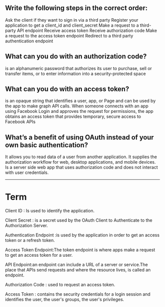 ## Write the following steps in the correct order:
Ask the client if they want to sign in via a third party
Register your application to get a client_id and client_secret
Make a request to a third-party API endpoint
Receive access token
Receive authorization code
Make a request to the access token endpoint
Redirect to a third party authentication endpoint

## What can you do with an authorization code?

is an alphanumeric password that authorizes its user to purchase, sell or transfer items, or to enter information into a security-protected space

## What can you do with an access token?  

is an opaque string that identifies a user, app, or Page and can be used by the app to make graph API calls. When someone connects with an app using Facebook Login and approves the request for permissions, the app obtains an access token that provides temporary, secure access to Facebook APIs

## What’s a benefit of using OAuth instead of your own basic authentication?

It allows you to read data of a user from another application. It supplies the authorization workflow for web, desktop applications, and mobile devices. Is a server side web app that uses authorization code and does not interact with user credentials.

-----------------------------------------------------------------


# Term
Client ID : Is used to identify the application. 

Client Secret :  is a secret used by the OAuth Client to Authenticate to the Authorization Server. 

Authentication Endpoint :is used by the application in order to get an access token or a refresh token.

Access Token Endpoint:The token endpoint is where apps make a request to get an access token for a user.

API Endpoint:an endpoint can include a URL of a server or service.The place that APIs send requests and where the resource lives, is called an endpoint.

Authorization Code : used to request an access token.

Access Token : contains the security credentials for a login session and identifies the user, the user's groups, the user's privileges.
